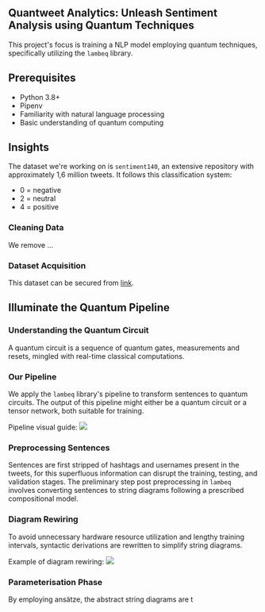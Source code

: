 ## Quantweet Analytics: Unleash Sentiment Analysis using Quantum Techniques

This project's focus is training a NLP model employing quantum techniques, specifically utilizing the `lambeq` library.

## Prerequisites
* Python 3.8+
* Pipenv
* Familiarity with natural language processing
* Basic understanding of quantum computing

## Insights
The dataset we're working on is `sentiment140`, an extensive repository with approximately 1,6 million tweets. It follows this classification system:
* 0 = negative
* 2 = neutral
* 4 = positive

### Cleaning Data
We remove ...


### Dataset Acquisition
This dataset can be secured from [link](https://www.kaggle.com/kazanova/sentiment140).

## Illuminate the Quantum Pipeline
### Understanding the Quantum Circuit
A quantum circuit is a sequence of quantum gates, measurements and resets, mingled with real-time classical computations. 

### Our Pipeline
We apply the `lambeq` library's pipeline to transform sentences to quantum circuits. The output of this pipeline might either be a quantum circuit or a tensor network, both suitable for training.

Pipeline visual guide:
![](https://cqcl.github.io/lambeq/_images/pipeline.png)

### Preprocessing Sentences
Sentences are first stripped of hashtags and usernames present in the tweets, for this superfluous information can disrupt the training, testing, and validation stages.
The preliminary step post preprocessing in `lambeq` involves converting sentences to string diagrams following a prescribed compositional model.

### Diagram Rewiring
To avoid unnecessary hardware resource utilization and lengthy training intervals, syntactic derivations are rewritten to simplify string diagrams.

Example of diagram rewiring:
![](https://cqcl.github.io/lambeq/_images/tutorials_rewrite_2_0.png)

### Parameterisation Phase
By employing ansätze, the abstract string diagrams are t